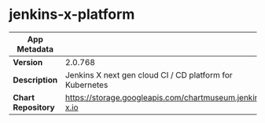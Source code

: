 # jenkins-x-platform

|App Metadata||
|---|---|
| **Version** | 2.0.768 |
| **Description** | Jenkins X next gen cloud CI / CD platform for Kubernetes |
| **Chart Repository** | https://storage.googleapis.com/chartmuseum.jenkins-x.io |
